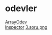 # odevler
[ArrayOdev](https://beyzakoser.github.io/odevler/Array%20Demo.html)
<br>
[Inspector](https://beyzakoser.github.io/odevler/inspector.html)
[3.soru.png](https://beyzakoser.github.io/odevler/3.soru.png)
